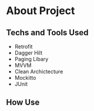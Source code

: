 # About Project


## Techs and Tools Used

- Retrofit
- Dagger Hilt
- Paging Libary
- MVVM
- Clean Archictecture
- Mockitto
- JUnit

## How Use
